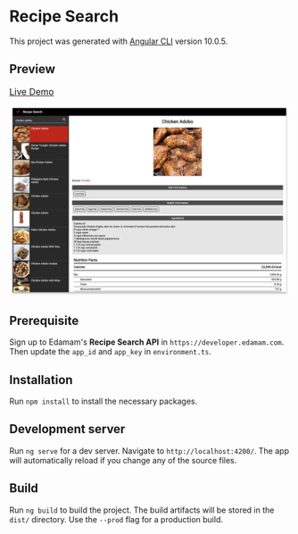 # Recipe Search

This project was generated with [Angular CLI](https://github.com/angular/angular-cli) version 10.0.5.

## Preview
[<span style="font-size:16px">Live Demo</span>](https://stackblitz.com/github/raemounz/recipe-search)

![Recipe Search Preview](src/assets/preview.png)

## Prerequisite
Sign up to Edamam's <strong>Recipe Search API</strong> in `https://developer.edamam.com`.  Then update the `app_id` and `app_key` in `environment.ts`.

## Installation

Run `npm install` to install the necessary packages.

## Development server

Run `ng serve` for a dev server. Navigate to `http://localhost:4200/`. The app will automatically reload if you change any of the source files.

## Build

Run `ng build` to build the project. The build artifacts will be stored in the `dist/` directory. Use the `--prod` flag for a production build.
